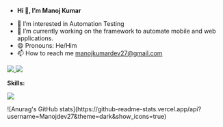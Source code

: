 - <p> <B>Hi 👋, I’m Manoj Kumar</B></p>
- 👀 I’m interested in Automation Testing
- 🌱 I’m currently working on the framework to automate mobile and web applications.
- 😄 Pronouns: He/Him
- 📫 How to reach me manojkumardev27@gmail.com

<p align="left">
  <a href="https://www.linkedin.com/in/manoj-kumar-5133422b9/">
    <img src="https://skillicons.dev/icons?i=linkedin" />
  </a>
   <a href="https://github.com/Manojdev27">
    <img src="https://skillicons.dev/icons?i=github" />
  </a>
</p>
<p align ="left">
  <B>Skills:</B>
</p>
 <p align="left">
    <img src="https://skillicons.dev/icons?i=selenium,java,docker,html,maven,mongodb,mysql,js,jenkins,aws,postman" />
  </a>
</p>
<!-- <p>
  <img src="https://pixel-profile.vercel.app/api/github-stats?username=Manojdev27">
</img>
</p>
 -->
<!-- <a href="https://github.com/Manojdev27">
    <img src="https://github-readme-stats.vercel.app/api?username=Manojdev27&show_icons=true&count_private=false&include_all_commits=true&theme=codeSTACKr&custom_title=Manoj's%20GitHub%20Stats&title_color=e73737&icon_color=e73737&border_color=0d1017&bg_color=0e1118&disable_animations=true" width="460" alt="Manoj-stats" title="Manoj's GitHub Stats">
  </a> -->
  ![Anurag's GitHub stats](https://github-readme-stats.vercel.app/api?username=Manojdev27&theme=dark&show_icons=true)
<!---
Manojdev27/Manojdev27 is a ✨ special ✨ repository because its `README.md` (this file) appears on your GitHub profile.
You can click the Preview link to take a look at your changes.
--->
